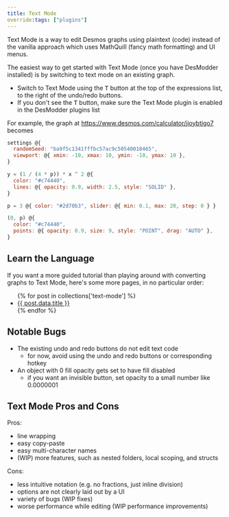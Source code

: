 ```yaml
---
title: Text Mode
override:tags: ["plugins"]
---
```


Text Mode is a way to edit Desmos graphs using plaintext (code) instead of the vanilla approach which uses MathQuill (fancy math formatting) and UI menus.

The easiest way to get started with Text Mode (once you have DesModder installed) is by switching to text mode on an existing graph.

- Switch to Text Mode using the <kbd>T</kbd> button at the top of the expressions list, to the right of the undo/redo buttons.
- If you don't see the <kbd>T</kbd> button, make sure the Text Mode plugin is enabled in the DesModder plugins list

For example, the graph at https://www.desmos.com/calculator/jioybtjgo7 becomes

```js
settings @{
  randomSeed: "ba9f5c1341fffbc57ac9c50540018465",
  viewport: @{ xmin: -10, xmax: 10, ymin: -10, ymax: 10 },
}

y = (1 / (4 * p)) * x ^ 2 @{
  color: "#c74440",
  lines: @{ opacity: 0.9, width: 2.5, style: "SOLID" },
}

p = 3 @{ color: "#2d70b3", slider: @{ min: 0.1, max: 20, step: 0 } }

(0, p) @{
  color: "#c74440",
  points: @{ opacity: 0.9, size: 9, style: "POINT", drag: "AUTO" },
}
```

## Learn the Language

If you want a more guided tutorial than playing around with converting graphs to Text Mode, here's some more pages, in no particular order:

<ul>
{% for post in collections['text-mode'] %}
<li><a href="{{ post.url }}">{{ post.data.title }}</a></li>
{% endfor %}
</ul>

## Notable Bugs

- The existing undo and redo buttons do not edit text code
  - for now, avoid using the undo and redo buttons or corresponding hotkey
- An object with 0 fill opacity gets set to have fill disabled
  - if you want an invisible button, set opacity to a small number like 0.0000001

## Text Mode Pros and Cons

Pros:

- line wrapping
- easy copy-paste
- easy multi-character names
- (WIP) more features, such as nested folders, local scoping, and structs

Cons:

- less intuitive notation (e.g. no fractions, just inline division)
- options are not clearly laid out by a UI
- variety of bugs (WIP fixes)
- worse performance while editing (WIP performance improvements)
